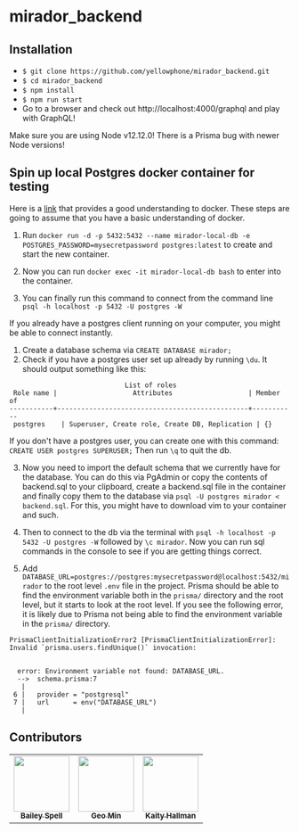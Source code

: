 # mirador_backend

## Installation

- `$ git clone https://github.com/yellowphone/mirador_backend.git`
- `$ cd mirador_backend`
- `$ npm install`
- `$ npm run start`
- Go to a browser and check out http://localhost:4000/graphql and play with GraphQL!

Make sure you are using Node v12.12.0! There is a Prisma bug with newer Node versions!

## Spin up local Postgres docker container for testing
Here is a [link](https://engineering.land.tech/understanding-docker/#:~:text=Understanding%20Docker%201%20Understanding%20the%20Docker%20Image.%20A,The%20Docker%20Ecosystem.%20...%205%20Final%20Notes.) that provides 
a good understanding to docker. These steps are going to assume that you have a 
basic understanding of docker. 

1. Run `docker run -d -p 5432:5432 --name mirador-local-db -e POSTGRES_PASSWORD=mysecretpassword postgres:latest` to create and start the new container.

2. Now you can run `docker exec -it mirador-local-db bash` to enter into the container.

3. You can finally run this command to connect from the command line 
`psql -h localhost -p 5432 -U postgres -W`

If you already have a postgres client running on your computer,
you might be able to connect instantly.

1. Create a database schema via `CREATE DATABASE mirador;`
2. Check if you have a postgres user set up already by running `\du`. It should output something like this:
```
                             List of roles
 Role name |                   Attributes                   | Member of
-----------+------------------------------------------------+-----------
 postgres    | Superuser, Create role, Create DB, Replication | {}
```
If you don't have a postgres user, you can create one with this command: `CREATE USER postgres SUPERUSER;` 
Then run `\q` to quit the db.

3. Now you need to import the default schema that we currently have for 
the database. You can do this via PgAdmin or copy the contents of 
backend.sql to your clipboard, create a backend.sql file in the container
and finally copy them to the database via `psql -U postgres mirador < backend.sql`. For this, you might have to download vim to your container 
and such. 

4. Then to connect to the db via the terminal with `psql -h localhost -p 5432 -U postgres -W` followed by `\c mirador`. Now you can run sql commands in
the console to see if you are getting things correct. 

5. Add `DATABASE_URL=postgres://postgres:mysecretpassword@localhost:5432/mirador` to the root level `.env` file in the project. 
Prisma should be able to find the environment variable both in the `prisma/` directory and the root level, but it starts to look at the root level. If you see the following error, it is likely due to Prisma not being able to find the environment variable in the `prisma/` directory. 

```
PrismaClientInitializationError2 [PrismaClientInitializationError]:
Invalid `prisma.users.findUnique()` invocation:


  error: Environment variable not found: DATABASE_URL.
  -->  schema.prisma:7
   |
 6 |   provider = "postgresql"
 7 |   url      = env("DATABASE_URL")
   |
```

## Contributors

<table>
  <tr>
    <td align="center">
        <a href="https://github.com/baileyg2016" target="_blank"><img src="https://avatars3.githubusercontent.com/u/23178729?s=460&v=4" width="100px;" alt=""/>
            <br />
            <sub><b text-align="center">Bailey Spell</b></sub>
        </a>
    </td>
    <td align="center">
        <a href="https://github.com/geomin76" target="_blank"><img src="https://avatars2.githubusercontent.com/u/31418725?s=460&v=4" width="100px;" alt=""/>
            <br />
            <sub><b text-align="center">Geo Min</b></sub>
        </a>
    </td>
    <td align="center">
        <a href="https://github.com/kaityhallman" target="_blank"><img src="https://avatars2.githubusercontent.com/u/10733854?s=460&v=4" width="100px;" alt=""/>
            <br />
            <sub><b text-align="center">Kaity Hallman</b></sub>
        </a>
    </td>
  </tr>
</table>
